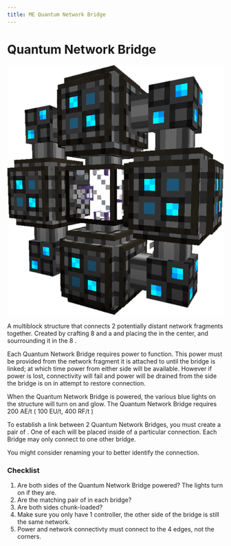 ```yaml
---
title: ME Quantum Network Bridge
---
```


# Quantum Network Bridge

![A Quantum Network Bridge](../../public/assets/large/quantum_network_bridge.png)

A multiblock structure that connects 2 potentially distant network fragments
together. Created by crafting 8 <ItemLink
id="appliedenergistics2:quantum_ring"/> and a <ItemLink
id="appliedenergistics2:quantum_link"/> and placing the <ItemLink
id="appliedenergistics2:quantum_link"/> in the center, and
sourrounding it in the 8 <ItemLink
id="appliedenergistics2:quantum_ring"/>.

Each Quantum Network Bridge requires power to function. This
power must be provided from the network fragment it is attached to until the
bridge is linked; at which time power from either side will be available.
However if power is lost, connectivity will fail and power will be drained
from the side the bridge is on in attempt to restore connection.

When the Quantum Network Bridge is powered, the various blue lights on the structure will turn on and glow.
The Quantum Network Bridge requires 200 AE/t ( 100 EU/t, 400 RF/t )

To establish a link between 2 Quantum Network Bridges, you must
create a pair of <ItemLink
id="appliedenergistics2:quantum_entangled_singularity"/>. One of
each will be placed inside of a particular connection. Each Bridge may only
connect to one other bridge.

You might consider renaming your <ItemLink
id="appliedenergistics2:quantum_entangled_singularity"/> to better
identify the connection.

### Checklist

1. Are both sides of the Quantum Network Bridge powered? The lights turn on if they are.
2. Are the matching pair of <ItemLink id="appliedenergistics2:quantum_entangled_singularity"/> in each bridge?
3. Are both sides chunk-loaded?
4. Make sure you only have 1 controller, the other side of the bridge is still the same network.
5. Power and network connectivty must connect to the 4 edges, not the corners.
